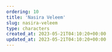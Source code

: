 ```yaml
---
ordering: 10
title: 'Nasira Veleem'
slug: nasira-veleem
type: characters
created_at: 2023-05-21T04:10:20+00:00
updated_at: 2023-05-21T04:10:20+00:00
---
```

